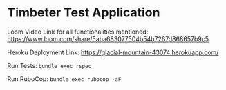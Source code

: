 # Timbeter Test Application

Loom Video Link for all functionalities mentioned:
https://www.loom.com/share/5aba683077504b54b7267d868657b9c5

Heroku Deployment Link:
https://glacial-mountain-43074.herokuapp.com/

Run Tests:
`bundle exec rspec`

Run RuboCop:
`bundle exec rubocop -aF`
